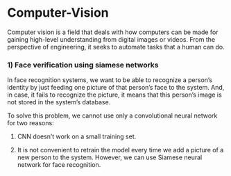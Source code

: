 # Computer-Vision

Computer vision is a field that deals with how computers can be made for gaining high-level understanding from digital images or videos. From the perspective of engineering, it seeks to automate tasks that a human can do.

### 1) Face verification using siamese networks

In face recognition systems, we want to be able to recognize a person’s identity by just feeding one picture of that person’s face to the system. And, in case, it fails to recognize the picture, it means that this person’s image is not stored in the system’s database.

To solve this problem, we cannot use only a convolutional neural network for two reasons: 

1) CNN doesn’t work on a small training set. 

2) It is not convenient to retrain the model every time we add a picture of a new person to the system. However, we can use Siamese neural network for face recognition.






